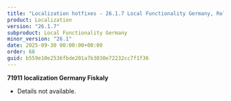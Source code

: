 ```yaml
---
title: "Localization hotfixes - 26.1.7 Local Functionality Germany, Release date September 30, 2025 - Hotfixes"
product: Localization
version: "26.1.7"
subproduct: Local Functionality Germany
minor_version: "26.1"
date: 2025-09-30 00:00:00+00:00
order: 68
guid: b559e10e2536fbde201a7b3030e72232cc7f1f36
---
```


<strong>71911 localization Germany Fiskaly</strong>
<ul><li>Details not available.</li></ul>
